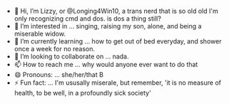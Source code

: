 - 👋 Hi, I’m Lizzy, or @Longing4Win10, a trans nerd that is so old old I'm only recognizing cmd and dos. is dos a thing still?
- 👀 I’m interested in ... singing, raising my son, alone, and being a miserable widow.
- 🌱 I’m currently learning ... how to get out of bed everyday, and shower once a week for no reason.
- 💞️ I’m looking to collaborate on ... nada.
- 📫 How to reach me ... why would anyone ever want to do that  
- 😄 Pronouns: ... she/her/that B
- ⚡ Fun fact: ... I'm ususally miserale, but remember, 'it is no measure of health, to be well, in a profoundly sick society'

<!---
Longing4Win10/Longing4Win10 is a ✨ special ✨ repository because its `README.md` (this file) appears on your GitHub profile.
You can click the Preview link to take a look at your changes.
--->
